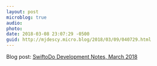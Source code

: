 ```yaml
---
layout: post
microblog: true
audio: 
photo: 
date: 2018-03-08 23:07:29 -0500
guid: http://mjdescy.micro.blog/2018/03/09/040729.html
---
```

Blog post: [SwiftoDo Development Notes, March 2018](https://mjdescy.me/2018/03/09/swiftodo-development-notes-march-2018/)
